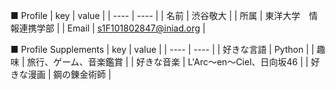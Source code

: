 ■ Profile
|  key  |  value  |
| ---- | ---- |
|  名前  |  渋谷敬大  |
|  所属  |  東洋大学　情報連携学部  |
|  Email  |  s1F101802847@iniad.org |

■ Profile Supplements
|  key  |  value  |
| ---- | ---- |
|  好きな言語  |  Python  |
|  趣味  |  旅行、ゲーム、音楽鑑賞  |
|  好きな音楽  |  L'Arc〜en〜Ciel、日向坂46  |
|  好きな漫画  |  鋼の錬金術師  |
